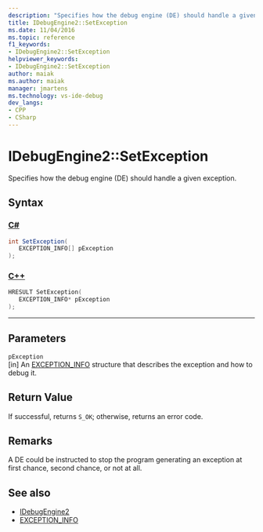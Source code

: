 ```yaml
---
description: "Specifies how the debug engine (DE) should handle a given exception."
title: IDebugEngine2::SetException
ms.date: 11/04/2016
ms.topic: reference
f1_keywords:
- IDebugEngine2::SetException
helpviewer_keywords:
- IDebugEngine2::SetException
author: maiak
ms.author: maiak
manager: jmartens
ms.technology: vs-ide-debug
dev_langs:
- CPP
- CSharp
---
```

# IDebugEngine2::SetException

Specifies how the debug engine (DE) should handle a given exception.

## Syntax

### [C#](#tab/csharp)
```csharp
int SetException( 
   EXCEPTION_INFO[] pException
);
```
### [C++](#tab/cpp)
```cpp
HRESULT SetException( 
   EXCEPTION_INFO* pException
);
```
---

## Parameters
`pException`\
[in] An [EXCEPTION_INFO](../../../extensibility/debugger/reference/exception-info.md) structure that describes the exception and how to debug it.

## Return Value
 If successful, returns `S_OK`; otherwise, returns an error code.

## Remarks
 A DE could be instructed to stop the program generating an exception at first chance, second chance, or not at all.

## See also
- [IDebugEngine2](../../../extensibility/debugger/reference/idebugengine2.md)
- [EXCEPTION_INFO](../../../extensibility/debugger/reference/exception-info.md)
